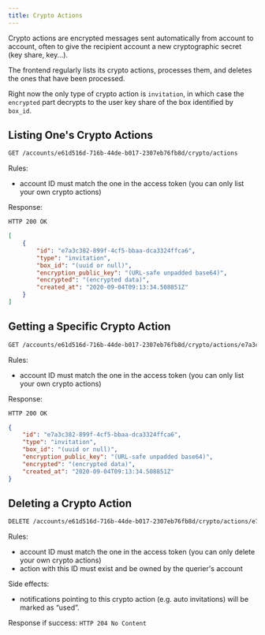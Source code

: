 ```yaml
---
title: Crypto Actions
---
```


Crypto actions are encrypted messages sent automatically from account to account,
often to give the recipient account a new cryptographic secret (key share, key...).

The frontend regularly lists its crypto actions,
processes them, and deletes the ones that have been processed.

Right now the only type of crypto action is `invitation`,
in which case the `encrypted` part decrypts to
the user key share of the box identified by `box_id`.

## Listing One's Crypto Actions

```bash
GET /accounts/e61d516d-716b-44de-b017-2307eb76fb8d/crypto/actions
```

Rules:

- account ID must match the one in the access token
  (you can only list your own crypto actions)

Response:

```bash
HTTP 200 OK
```
```json
[
    {
        "id": "e7a3c382-899f-4cf5-bbaa-dca3324ffca6",
        "type": "invitation",
        "box_id": "(uuid or null)",
        "encryption_public_key": "(URL-safe unpadded base64)",
        "encrypted": "(encrypted data)",
        "created_at": "2020-09-04T09:13:34.508851Z"
    }
]
```

## Getting a Specific Crypto Action

```bash
GET /accounts/e61d516d-716b-44de-b017-2307eb76fb8d/crypto/actions/e7a3c382-899f-4cf5-bbaa-dca3324ffca6
```

Rules:

- account ID must match the one in the access token
  (you can only list your own crypto actions)

Response:

```bash
HTTP 200 OK
```
```json
{
    "id": "e7a3c382-899f-4cf5-bbaa-dca3324ffca6",
    "type": "invitation",
    "box_id": "(uuid or null)",
    "encryption_public_key": "(URL-safe unpadded base64)",
    "encrypted": "(encrypted data)",
    "created_at": "2020-09-04T09:13:34.508851Z"
}
```

## Deleting a Crypto Action

```bash
DELETE /accounts/e61d516d-716b-44de-b017-2307eb76fb8d/crypto/actions/e7a3c382-899f-4cf5-bbaa-dca3324ffca6
```

Rules:

- account ID must match the one in the access token
  (you can only delete your own crypto actions)
- action with this ID must exist and be owned by the querier's account

Side effects:

- notifications pointing to this crypto action
  (e.g. auto invitations) will be marked as “used”.

Response if success: `HTTP 204 No Content`
